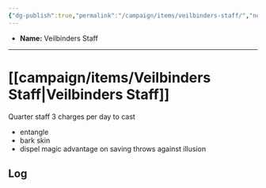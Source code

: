 ```yaml
---
{"dg-publish":true,"permalink":"/campaign/items/veilbinders-staff/","noteIcon":"","created":"2025-10-26T14:47:39.249-07:00","updated":"2025-10-27T16:34:41.104-07:00"}
---
```



<p><span><ul>
<li dir="auto"><strong>Name:</strong> Veilbinders Staff</li>
</ul></span></p>

---

# [[campaign/items/Veilbinders Staff\|Veilbinders Staff]]
Quarter staff
3 charges per day to cast 
- entangle
- bark skin
- dispel magic
advantage on saving throws against illusion

## Log
